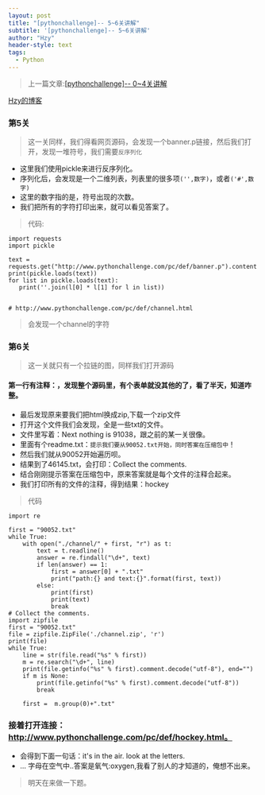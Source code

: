 ```yaml
---
layout: post
title: "[pythonchallenge]-- 5~6关讲解"
subtitle: '[pythonchallenge]-- 5~6关讲解'
author: "Hzy"
header-style: text
tags:
  - Python
---
```



> 上一篇文章:[[pythonchallenge]-- 0~4关讲解](https://zhuanlan.zhihu.com/p/103515832)

 [Hzy的博客](https://hzeyuan.cn)


 ### 第5关

 > 这一关同样，我们得看网页源码，会发现一个banner.p链接，然后我们打开，发现一堆符号，我们需要`反序列化`

 * 这里我们使用pickle来进行反序列化。
* 序列化后，会发现是一个二维列表，列表里的很多项`('',数字)`，或者`('#',数字)`
 * 这里的数字指的是，符号出现的次数。
 * 我们把所有的字符打印出来，就可以看见答案了。
 >代码:

 ```
 import requests
import pickle

text = requests.get("http://www.pythonchallenge.com/pc/def/banner.p").content
print(pickle.loads(text))
for list in pickle.loads(text):
    print(''.join(l[0] * l[1] for l in list))


# http://www.pythonchallenge.com/pc/def/channel.html
 ```

 > 会发现一个channel的字符



 ### 第6关

 > 这一关就只有一个拉链的图，同样我们打开源码

 
 #### 第一行有注释：<!-- <-- zip -->，发现整个源码里，有个表单就没其他的了，看了半天，知道咋整。

 * 最后发现原来要我们把html换成zip,下载一个zip文件
* 打开这个文件我们会发现，全是一些txt的文件。
* 文件里写着：Next nothing is 91038，跟之前的某一关很像。
* 里面有个readme.txt：`提示我们要从90052.txt开始，同时答案在压缩包中`！
* 然后我们就从90052开始遍历呗。
* 结果到了46145.txt，会打印：Collect the comments.
* 结合刚刚提示答案在压缩包中，原来答案就是每个文件的注释合起来。
* 我们打印所有的文件的注释，得到结果：hockey

>代码


```
import re

first = "90052.txt"
while True:
    with open("./channel/" + first, "r") as t:
        text = t.readline()
        answer = re.findall("\d+", text)
        if len(answer) == 1:
            first = answer[0] + ".txt"
            print("path:{} and text:{}".format(first, text))
        else:
            print(first)
            print(text)
            break
# Collect the comments.
import zipfile
first = "90052.txt"
file = zipfile.ZipFile('./channel.zip', 'r')
print(file)
while True:
    line = str(file.read("%s" % first))
    m = re.search("\d+", line)
    print(file.getinfo("%s" % first).comment.decode("utf-8"), end="")
    if m is None:
        print(file.getinfo("%s" % first).comment.decode("utf-8"))
        break

    first =  m.group(0)+".txt"

```


### 接着打开连接：http://www.pythonchallenge.com/pc/def/hockey.html。

* 会得到下面一句话：it's in the air. look at the letters.
* ... 字母在空气中..答案是氧气:oxygen,我看了别人的才知道的，俺想不出来。


> 明天在来做一下题。


